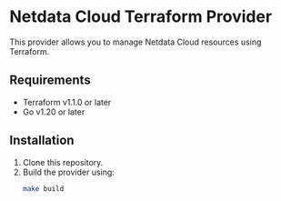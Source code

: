 # Netdata Cloud Terraform Provider

This provider allows you to manage Netdata Cloud resources using Terraform.

## Requirements

- Terraform v1.1.0 or later
- Go v1.20 or later

## Installation

1. Clone this repository.
2. Build the provider using:
   ```bash
   make build

